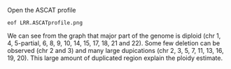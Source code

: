 Open the ASCAT profile

```{.bash}
eof LRR.ASCATprofile.png

```

We can see from the graph that major part of the genome is diploid (chr 1, 4, 5-partial, 6, 8, 9, 10, 14, 15, 17, 18, 21 and 22). Some few deletion can be observed (chr 2 and 3) and many large dupications (chr 2, 3, 5, 7, 11, 13, 16, 19, 20). This large amount of duplicated region explain the ploidy estimate.

